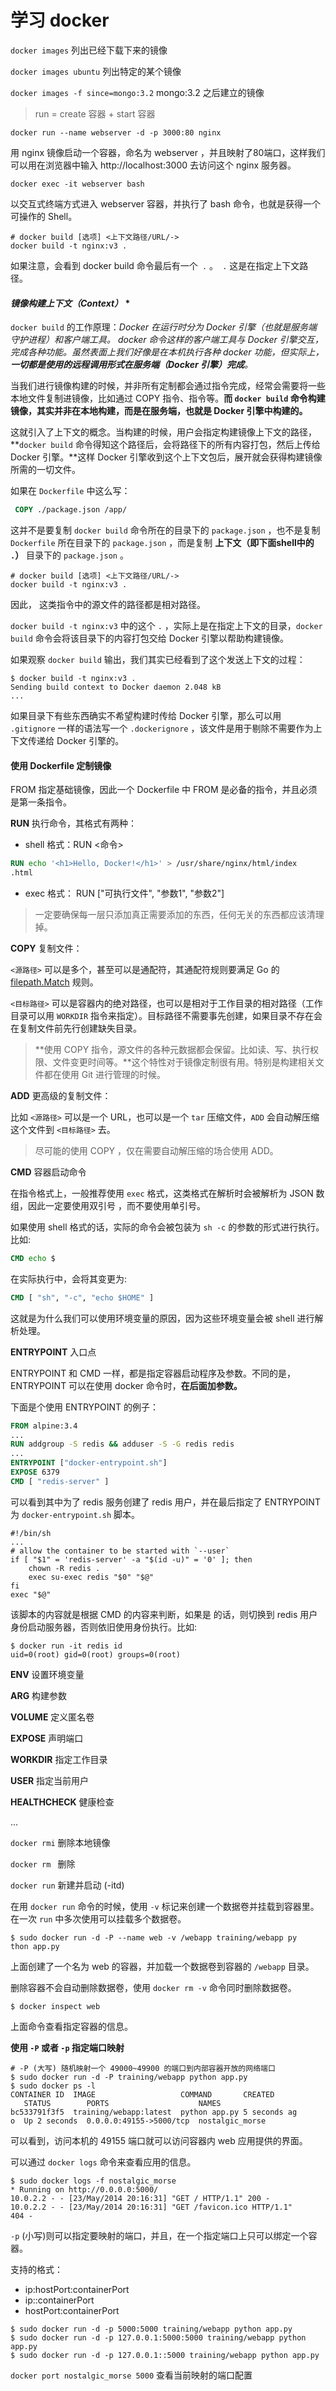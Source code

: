 # 学习 docker
`docker images`							列出已经下载下来的镜像

`docker images ubuntu` 					列出特定的某个镜像

`docker images -f since=mongo:3.2`		mongo:3.2 之后建立的镜像

>  run = create 容器 + start 容器

```shell
docker run --name webserver -d -p 3000:80 nginx
```

用 nginx 镜像启动一个容器，命名为 webserver ，并且映射了80端口，这样我们可以用在浏览器中输入 http://localhost:3000 去访问这个 nginx 服务器。

```shell
docker exec -it webserver bash
```

以交互式终端方式进入 webserver 容器，并执行了 bash 命令，也就是获得一个可操作的 Shell。

```shell
# docker build [选项] <上下文路径/URL/->
docker build -t nginx:v3 .
```

如果注意，会看到 docker build 命令最后有一个` .` 。` .` 这是在指定上下文路径。


#### *镜像构建上下文（Context）* *

`docker build` 的工作原理：*Docker 在运行时分为 Docker 引擎（也就是服务端守护进程）和客户端工具。 docker 命令这样的客户端工具与 Docker 引擎交互，完成各种功能。虽然表面上我们好像是在本机执行各种 docker 功能，但实际上，**一切都是使用的远程调用形式在服务端（Docker 引擎）完成**。*

当我们进行镜像构建的时候，并非所有定制都会通过指令完成，经常会需要将一些本地文件复制进镜像，比如通过 COPY 指令、指令等。**而 `docker build` 命令构建镜像，其实并非在本地构建，而是在服务端，也就是 Docker 引擎中构建的。**

这就引入了上下文的概念。当构建的时候，用户会指定构建镜像上下文的路径， **`docker build` 命令得知这个路径后，会将路径下的所有内容打包，然后上传给 Docker 引擎。**这样 Docker 引擎收到这个上下文包后，展开就会获得构建镜像所需的一切文件。

如果在 `Dockerfile` 中这么写：

```dockerfile
 COPY ./package.json /app/
```

这并不是要复制 `docker build` 命令所在的目录下的 `package.json` ，也不是复制 `Dockerfile` 所在目录下的 `package.json` ，而是复制 **上下文（即下面shell中的 `.`）** 目录下的 `package.json` 。

```shell
# docker build [选项] <上下文路径/URL/->
docker build -t nginx:v3 .
```

因此， 这类指令中的源文件的路径都是相对路径。

 `docker build -t nginx:v3` 中的这个 `.` ，实际上是在指定上下文的目录，`docker build` 命令会将该目录下的内容打包交给 Docker 引擎以帮助构建镜像。

如果观察 `docker build` 输出，我们其实已经看到了这个发送上下文的过程：

```shell
$ docker build -t nginx:v3 .
Sending build context to Docker daemon 2.048 kB
...
```

如果目录下有些东西确实不希望构建时传给 Docker 引擎，那么可以用 `.gitignore` 一样的语法写一个 `.dockerignore` ，该文件是用于剔除不需要作为上下文传递给 Docker 引擎的。

#### 使用 Dockerfile 定制镜像

FROM 指定基础镜像，因此一个 Dockerfile 中 FROM 是必备的指令，并且必须是第一条指令。

**RUN** 执行命令，其格式有两种：

- shell 格式：RUN <命令>

```dockerfile
RUN echo '<h1>Hello, Docker!</h1>' > /usr/share/nginx/html/index
.html
```

- exec 格式： RUN ["可执行文件", "参数1", "参数2"]

> 一定要确保每一层只添加真正需要添加的东西，任何无关的东西都应该清理掉。

**COPY** 复制文件：

`<源路径>` 可以是多个，甚至可以是通配符，其通配符规则要满足 Go 的 [filepath.Match](https://golang.org/pkg/path/filepath/#Match) 规则。

`<目标路径>` 可以是容器内的绝对路径，也可以是相对于工作目录的相对路径（工作目录可以用 `WORKDIR` 指令来指定）。目标路径不需要事先创建，如果目录不存在会在复制文件前先行创建缺失目录。

> **使用 COPY 指令，源文件的各种元数据都会保留。比如读、写、执行权限、文件变更时间等。**这个特性对于镜像定制很有用。特别是构建相关文件都在使用 Git 进行管理的时候。

**ADD** 更高级的复制文件：

比如 `<源路径>` 可以是一个 URL，也可以是一个 `tar` 压缩文件，`ADD` 会自动解压缩这个文件到 `<目标路径>` 去。

> 尽可能的使用 COPY ，仅在需要自动解压缩的场合使用 ADD。

**CMD** 容器启动命令

在指令格式上，一般推荐使用 `exec` 格式，这类格式在解析时会被解析为 JSON 数组，因此一定要使用双引号 ，而不要使用单引号。

如果使用 shell 格式的话，实际的命令会被包装为 `sh -c` 的参数的形式进行执行。比如: 

```dockerfile
CMD echo $
```

在实际执行中，会将其变更为:

```dockerfile
CMD [ "sh", "-c", "echo $HOME" ]
```

这就是为什么我们可以使用环境变量的原因，因为这些环境变量会被 shell 进行解 析处理。 

**ENTRYPOINT** 入口点

ENTRYPOINT 和 CMD 一样，都是指定容器启动程序及参数。不同的是，ENTRYPOINT 可以在使用 docker 命令时，**在后面加参数。**

下面是个使用 ENTRYPOINT 的例子：

```dockerfile
FROM alpine:3.4
...
RUN addgroup -S redis && adduser -S -G redis redis
...
ENTRYPOINT ["docker-entrypoint.sh"]
EXPOSE 6379
CMD [ "redis-server" ]
```

可以看到其中为了 redis 服务创建了 redis 用户，并在最后指定了 ENTRYPOINT 为 `docker-entrypoint.sh` 脚本。

```shell
#!/bin/sh
...
# allow the container to be started with `--user`
if [ "$1" = 'redis-server' -a "$(id -u)" = '0' ]; then
    chown -R redis .
    exec su-exec redis "$0" "$@"
fi
exec "$@"
```

该脚本的内容就是根据 CMD 的内容来判断，如果是 的话，则切换到 redis 用户身份启动服务器，否则依旧使用身份执行。比如:

```shell
$ docker run -it redis id
uid=0(root) gid=0(root) groups=0(root)
```

**ENV** 设置环境变量

**ARG** 构建参数

**VOLUME** 定义匿名卷

**EXPOSE** 声明端口

**WORKDIR** 指定工作目录

**USER** 指定当前用户

**HEALTHCHECK** 健康检查

...



`docker rmi` 			删除本地镜像

`docker rm `			删除

`docker run` 		新建并启动  (-itd)



在用 `docker run` 命令的时候，使用 `-v` 标记来创建一个数据卷并挂载到容器里。在一次 `run` 中多次使用可以挂载多个数据卷。

```shell
$ sudo docker run -d -P --name web -v /webapp training/webapp py
thon app.py
```

上面创建了一个名为 web 的容器，并加载一个数据卷到容器的 `/webapp` 目录。

删除容器不会自动删除数据卷，使用 `docker rm -v` 命令同时删除数据卷。

```shell
$ docker inspect web
```

上面命令查看指定容器的信息。

**使用 `-P` 或者 `-p` 指定端口映射**

```shell
# -P (大写) 随机映射一个 49000~49900 的端口到内部容器开放的网络端口
$ sudo docker run -d -P training/webapp python app.py
$ sudo docker ps -l
CONTAINER ID  IMAGE                   COMMAND       CREATED
   STATUS        PORTS                    NAMES
bc533791f3f5  training/webapp:latest  python app.py 5 seconds ag
o  Up 2 seconds  0.0.0.0:49155->5000/tcp  nostalgic_morse
```

可以看到，访问本机的 49155 端口就可以访问容器内 web 应用提供的界面。

可以通过 `docker logs` 命令来查看应用的信息。

```shell
$ sudo docker logs -f nostalgic_morse
* Running on http://0.0.0.0:5000/
10.0.2.2 - - [23/May/2014 20:16:31] "GET / HTTP/1.1" 200 -
10.0.2.2 - - [23/May/2014 20:16:31] "GET /favicon.ico HTTP/1.1"
404 -
```

`-p` (小写)则可以指定要映射的端口，并且，在一个指定端口上只可以绑定一个容器。

支持的格式：

- ip:hostPort:containerPort
- ip::containerPort
- hostPort:containerPort

```shell
$ sudo docker run -d -p 5000:5000 training/webapp python app.py
$ sudo docker run -d -p 127.0.0.1:5000:5000 training/webapp python app.py
$ sudo docker run -d -p 127.0.0.1::5000 training/webapp python app.py
```

`docker port nostalgic_morse 5000` 查看当前映射的端口配置


